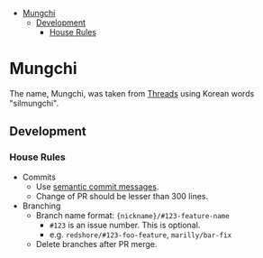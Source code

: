 - [Mungchi](#mungchi)
  - [Development](#development)
    - [House Rules](#house-rules)

# Mungchi

The name, Mungchi, was taken from [Threads](https://threads.com/) using Korean words "silmungchi".

## Development

### House Rules

- Commits
    - Use [semantic commit messages](https://gist.github.com/joshbuchea/6f47e86d2510bce28f8e7f42ae84c716).
    - Change of PR should be lesser than 300 lines.
- Branching
    - Branch name format: `{nickname}/#123-feature-name`
        - `#123` is an issue number. This is optional.
        - e.g. `redshore/#123-foo-feature`, `marilly/bar-fix`
    - Delete branches after PR merge.
